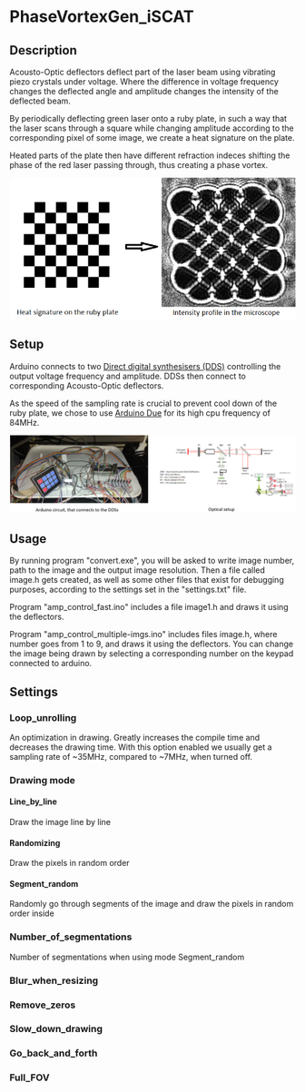 # PhaseVortexGen_iSCAT

## Description
Acousto-Optic deflectors deflect part of the laser beam using vibrating piezo crystals under voltage. Where the difference in voltage frequency changes the deflected angle and amplitude changes the intensity of the deflected beam.

By periodically deflecting green laser onto a ruby plate, in such a way that the laser scans through a square while changing amplitude according to the corresponding pixel of some image, we create a heat signature on the plate. 

Heated parts of the plate then have different refraction indeces shifting the phase of the red laser passing through, thus creating a phase vortex.

![experiment](chess.png)

## Setup
Arduino connects to two [Direct digital synthesisers (DDS)](http://www.aaoptoelectronic.com/our-products/dds-direct-digital-synthesizers/) controlling the output voltage frequency and amplitude. DDSs then connect to corresponding Acousto-Optic deflectors.

As the speed of the sampling rate is crucial to prevent cool down of the ruby plate, we chose to use [Arduino Due](https://cs.wikipedia.org/wiki/Arduino_Due) for its high cpu frequency of 84MHz.

![Setup](optics_setup.png)

## Usage

By running program "convert.exe", you will be asked to write image number, path to the image and the output image resolution. Then a file called image<number>.h gets created, as well as some other files that exist for debugging purposes, according to the settings set in the "settings.txt" file.
  
Program "amp_control_fast.ino" includes a file image1.h and draws it using the deflectors.
  
Program "amp_control_multiple-imgs.ino" includes files image<number>.h, where number goes from 1 to 9, and draws it using the deflectors. You can change the image being drawn by selecting a corresponding number on the keypad connected to arduino.
  
## Settings
  
### Loop_unrolling
An optimization in drawing. Greatly increases the compile time and decreases the drawing time. With this option enabled we usually get a sampling rate of ~35MHz, compared to ~7MHz, when turned off.
  
### Drawing mode
  
#### Line_by_line
Draw the image line by line
  
#### Randomizing
Draw the pixels in random order
  
#### Segment_random
Randomly go through segments of the image and draw the pixels in random order inside
  
### Number_of_segmentations
Number of segmentations when using mode Segment_random
  
### Blur_when_resizing
  
### Remove_zeros
  
### Slow_down_drawing
  
### Go_back_and_forth
  
### Full_FOV
